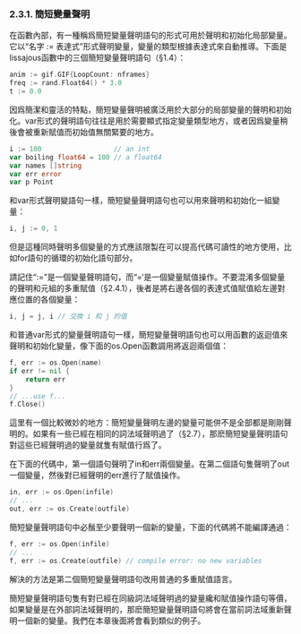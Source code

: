 ### 2.3.1. 簡短變量聲明

在函數內部，有一種稱爲簡短變量聲明語句的形式可用於聲明和初始化局部變量。它以“名字 := 表達式”形式聲明變量，變量的類型根據表達式來自動推導。下面是lissajous函數中的三個簡短變量聲明語句（§1.4）：

```Go
anim := gif.GIF{LoopCount: nframes}
freq := rand.Float64() * 3.0
t := 0.0
```

因爲簡潔和靈活的特點，簡短變量聲明被廣泛用於大部分的局部變量的聲明和初始化。var形式的聲明語句往往是用於需要顯式指定變量類型地方，或者因爲變量稍後會被重新賦值而初始值無關緊要的地方。

```Go
i := 100                  // an int
var boiling float64 = 100 // a float64
var names []string
var err error
var p Point
```

和var形式聲明變語句一樣，簡短變量聲明語句也可以用來聲明和初始化一組變量：

```Go
i, j := 0, 1
```

但是這種同時聲明多個變量的方式應該限製在可以提高代碼可讀性的地方使用，比如for語句的循環的初始化語句部分。

請記住“:=”是一個變量聲明語句，而“=‘是一個變量賦值操作。不要混淆多個變量的聲明和元組的多重賦值（§2.4.1），後者是將右邊各個的表達式值賦值給左邊對應位置的各個變量：

```Go
i, j = j, i // 交換 i 和 j 的值
```

和普通var形式的變量聲明語句一樣，簡短變量聲明語句也可以用函數的返迴值來聲明和初始化變量，像下面的os.Open函數調用將返迴兩個值：

```Go
f, err := os.Open(name)
if err != nil {
	return err
}
// ...use f...
f.Close()
```

這里有一個比較微妙的地方：簡短變量聲明左邊的變量可能併不是全部都是剛剛聲明的。如果有一些已經在相同的詞法域聲明過了（§2.7），那麽簡短變量聲明語句對這些已經聲明過的變量就隻有賦值行爲了。

在下面的代碼中，第一個語句聲明了in和err兩個變量。在第二個語句隻聲明了out一個變量，然後對已經聲明的err進行了賦值操作。

```Go
in, err := os.Open(infile)
// ...
out, err := os.Create(outfile)
```

簡短變量聲明語句中必鬚至少要聲明一個新的變量，下面的代碼將不能編譯通過：

```Go
f, err := os.Open(infile)
// ...
f, err := os.Create(outfile) // compile error: no new variables
```

解決的方法是第二個簡短變量聲明語句改用普通的多重賦值語言。

簡短變量聲明語句隻有對已經在同級詞法域聲明過的變量纔和賦值操作語句等價，如果變量是在外部詞法域聲明的，那麽簡短變量聲明語句將會在當前詞法域重新聲明一個新的變量。我們在本章後面將會看到類似的例子。



